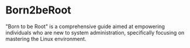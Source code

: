 # Born2beRoot
"Born to be Root" is a comprehensive guide aimed at empowering individuals who are new to system administration, specifically focusing on mastering the Linux environment. 
